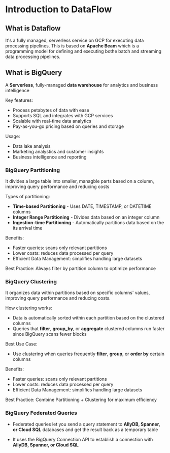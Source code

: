 # Introduction to DataFlow

## What is Dataflow

It's a fully managed, serverless service on GCP for executing data processing pipelines. This is based on **Apache Beam** which is a programming model for defining and executing bothe batch and streaming data processing pipelines.

## What is BigQuery

A **Serverless**, fully-managed **data warehouse** for analytics and business intelligence

Key features:

- Process petabytes of data with ease
- Supports SQL and integrates with GCP services
- Scalable with real-time data analytics
- Pay-as-you-go pricing based on queries and storage

Usage:

- Data lake analysis
- Marketing analystics and customer insights
- Business intelligence and reporting

### BigQuery Partitioning

It divides a large table into smaller, managble parts based on a column, improving query performance and reducing costs

Types of partitioning:

- **Time-based Partitioning** - Uses DATE, TIMESTAMP, or DATETIME columns
- **Integer Range Partitioning** - Divides data based on an integer column
- **Ingestion-time Partitioning** - Automatically partitions data based on the its arrival time

Benefits:

- Faster queries: scans only relevant partitions
- Lower costs: reduces data processed per query
- Efficient Data Management: simplifies handling large datasets

Best Practice: Always filter by partition column to optimize performance


### BigQuery Clustering

It organizes data within partitions based on specific columns' values, improving query performance and reducing costs.

How clustering works:

- Data is automatically sorted within each partition based on the clustered columns
- Queries that **filter**, **group_by**, or **aggregate** clustered columns run faster since BigQuery scans fewer blocks

Best Use Case:

- Use clustering when queries frequently **filter**, **group**, or **order by** certain columns

Benefits:

- Faster queries: scans only relevant partitions
- Lower costs: reduces data processed per query
- Efficient Data Management: simplifies handling large datasets

Best Practice: Combine Partitioning + Clustering for maximum efficiency


### BigQuery Federated Queries

- Federated queries let you send a query statement to **AllyDB, Spanner, or Cloud SQL** databases and get the result back as a temporary table

- It uses the BigQuery Connection API to establish a connection with **AllyDB, Spanner, or Cloud SQL** 